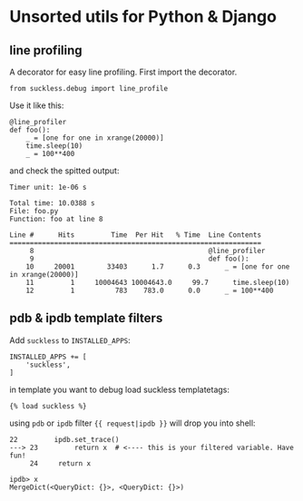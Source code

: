 # Unsorted utils for Python & Django

## line profiling

A decorator for easy line profiling. First import the decorator.

`from suckless.debug import line_profile`

Use it like this:

    @line_profiler
    def foo():
        _ = [one for one in xrange(20000)]
        time.sleep(10)
        _ = 100**400

and check the spitted output:

    Timer unit: 1e-06 s

    Total time: 10.0388 s
    File: foo.py
    Function: foo at line 8

    Line #      Hits         Time  Per Hit   % Time  Line Contents
    ==============================================================
         8                                           @line_profiler
         9                                           def foo():
        10     20001        33403      1.7      0.3      _ = [one for one in xrange(20000)]
        11         1     10004643 10004643.0     99.7      time.sleep(10)
        12         1          783    783.0      0.0      _ = 100**400

## pdb & ipdb template filters

Add `suckless` to `INSTALLED_APPS`:

    INSTALLED_APPS += [
        'suckless',
    ]

in template you want to debug load suckless templatetags:

`{% load suckless %}`

using `pdb` or `ipdb` filter `{{ request|ipdb }}` will drop you into shell:

    22         ipdb.set_trace()
    ---> 23         return x  # <---- this is your filtered variable. Have fun!
         24     return x

    ipdb> x
    MergeDict(<QueryDict: {}>, <QueryDict: {}>)
